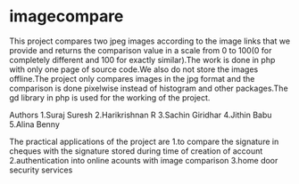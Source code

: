 # imagecompare
This project compares two jpeg images according to the image links that we provide and returns the comparison value in a scale from 0 to 100(0 for completely different and 100 for exactly similar).The work is done in php with only one page of source code.We also do not store the images offline.The project only compares images in the jpg format and the comparison is done pixelwise instead of histogram and other packages.The gd library in php is used for the working of the project.

Authors
1.Suraj Suresh
2.Harikrishnan R
3.Sachin Giridhar
4.Jithin Babu
5.Alina Benny

The practical applications of the project are
1.to compare the signature in cheques with the signature stored during time of creation of account
2.authentication into online acounts with image comparison
3.home door security services 
